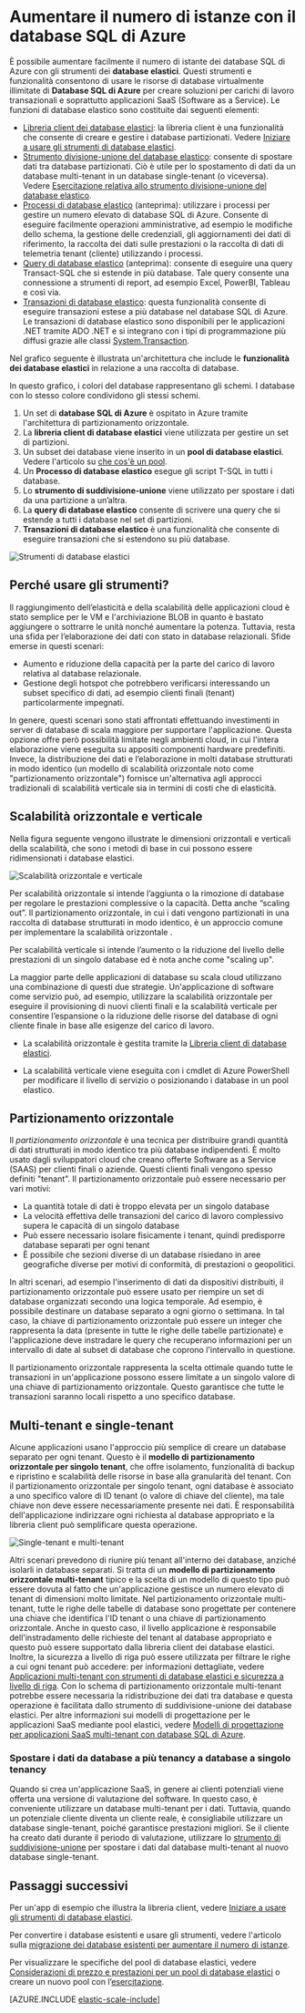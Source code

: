 <properties
    pageTitle="Aumentare il numero di istanze con il database SQL di Azure | Microsoft Azure"
    description="Gli sviluppatori di Software come Servizio (Saas) possono facilmente creare database elastici e scalabili nel cloud utilizzando questi strumenti"
    services="sql-database"
    documentationCenter=""
    manager="jhubbard"
    authors="ddove"
    editor=""/>

<tags
    ms.service="sql-database"
    ms.workload="sql-database"
    ms.tgt_pltfrm="na"
    ms.devlang="na"
    ms.topic="article"
    ms.date="04/25/2016"
    ms.author="ddove;sidneyh"/>

# Aumentare il numero di istanze con il database SQL di Azure

È possibile aumentare facilmente il numero di istante dei database SQL di Azure con gli strumenti dei **database elastici**. Questi strumenti e funzionalità consentono di usare le risorse di database virtualmente illimitate di **Database SQL di Azure** per creare soluzioni per carichi di lavoro transazionali e soprattutto applicazioni SaaS (Software as a Service). Le funzioni di database elastico sono costituite dai seguenti elementi:

* [Libreria client dei database elastici](sql-database-elastic-database-client-library.md): la libreria client è una funzionalità che consente di creare e gestire i database partizionati. Vedere [Iniziare a usare gli strumenti di database elastici](sql-database-elastic-scale-get-started.md).
* [Strumento divisione-unione del database elastico](sql-database-elastic-scale-overview-split-and-merge.md): consente di spostare dati tra database partizionati. Ciò è utile per lo spostamento di dati da un database multi-tenant in un database single-tenant (o viceversa). Vedere [Esercitazione relativa allo strumento divisione-unione del database elastico](sql-database-elastic-scale-configure-deploy-split-and-merge.md).
* [Processi di database elastico](sql-database-elastic-jobs-overview.md) (anteprima): utilizzare i processi per gestire un numero elevato di database SQL di Azure. Consente di eseguire facilmente operazioni amministrative, ad esempio le modifiche dello schema, la gestione delle credenziali, gli aggiornamenti dei dati di riferimento, la raccolta dei dati sulle prestazioni o la raccolta di dati di telemetria tenant (cliente) utilizzando i processi.
* [Query di database elastico](sql-database-elastic-query-overview.md) (anteprima): consente di eseguire una query Transact-SQL che si estende in più database. Tale query consente una connessione a strumenti di report, ad esempio Excel, PowerBI, Tableau e così via.
* [Transazioni di database elastico](sql-database-elastic-transactions-overview.md): questa funzionalità consente di eseguire transazioni estese a più database nel database SQL di Azure. Le transazioni di database elastico sono disponibili per le applicazioni .NET tramite ADO .NET e si integrano con i tipi di programmazione più diffusi grazie alle classi [System.Transaction](https://msdn.microsoft.com/library/system.transactions.aspx).

Nel grafico seguente è illustrata un'architettura che include le **funzionalità dei database elastici** in relazione a una raccolta di database.

In questo grafico, i colori del database rappresentano gli schemi. I database con lo stesso colore condividono gli stessi schemi.

1. Un set di **database SQL di Azure** è ospitato in Azure tramite l'architettura di partizionamento orizzontale.
2. La **libreria client di database elastici** viene utilizzata per gestire un set di partizioni.
3. Un subset dei database viene inserito in un **pool di database elastici**. Vedere l'articolo su [che cos'è un pool](sql-database-elastic-pool.md).
4. Un **Processo di database elastico** esegue gli script T-SQL in tutti i database.
5. Lo **strumento di suddivisione-unione** viene utilizzato per spostare i dati da una partizione a un’altra.
6. La **query di database elastico** consente di scrivere una query che si estende a tutti i database nel set di partizioni.
7. **Transazioni di database elastico** è una funzionalità che consente di eseguire transazioni che si estendono su più database. 


![Strumenti di database elastici][1]


## Perché usare gli strumenti?

Il raggiungimento dell’elasticità e della scalabilità delle applicazioni cloud è stato semplice per le VM e l'archiviazione BLOB in quanto è bastato aggiungere o sottrarre le unità nonché aumentare la potenza. Tuttavia, resta una sfida per l’elaborazione dei dati con stato in database relazionali. Sfide emerse in questi scenari:

* Aumento e riduzione della capacità per la parte del carico di lavoro relativa al database relazionale.
* Gestione degli hotspot che potrebbero verificarsi interessando un subset specifico di dati, ad esempio clienti finali (tenant) particolarmente impegnati.

In genere, questi scenari sono stati affrontati effettuando investimenti in server di database di scala maggiore per supportare l'applicazione. Questa opzione offre però possibilità limitate negli ambienti cloud, in cui l'intera elaborazione viene eseguita su appositi componenti hardware predefiniti. Invece, la distribuzione dei dati e l’elaborazione in molti database strutturati in modo identico (un modello di scalabilità orizzontale noto come "partizionamento orizzontale") fornisce un'alternativa agli approcci tradizionali di scalabilità verticale sia in termini di costi che di elasticità.

## Scalabilità orizzontale e verticale

Nella figura seguente vengono illustrate le dimensioni orizzontali e verticali della scalabilità, che sono i metodi di base in cui possono essere ridimensionati i database elastici.

![Scalabilità orizzontale e verticale][2]

Per scalabilità orizzontale si intende l’aggiunta o la rimozione di database per regolare le prestazioni complessive o la capacità. Detta anche “scaling out”. Il partizionamento orizzontale, in cui i dati vengono partizionati in una raccolta di database strutturati in modo identico, è un approccio comune per implementare la scalabilità orizzontale .

Per scalabilità verticale si intende l’aumento o la riduzione del livello delle prestazioni di un singolo database ed è nota anche come "scaling up".

La maggior parte delle applicazioni di database su scala cloud utilizzano una combinazione di questi due strategie. Un'applicazione di software come servizio può, ad esempio, utilizzare la scalabilità orizzontale per eseguire il provisioning di nuovi clienti finali e la scalabilità verticale per consentire l’espansione o la riduzione delle risorse del database di ogni cliente finale in base alle esigenze del carico di lavoro.

* La scalabilità orizzontale è gestita tramite la [Libreria client di database elastici](sql-database-elastic-database-client-library.md).

* La scalabilità verticale viene eseguita con i cmdlet di Azure PowerShell per modificare il livello di servizio o posizionando i database in un pool elastico.

## Partizionamento orizzontale

Il *partizionamento orizzontale* è una tecnica per distribuire grandi quantità di dati strutturati in modo identico tra più database indipendenti. È molto usato dagli sviluppatori cloud che creano offerte Software as a Service (SAAS) per clienti finali o aziende. Questi clienti finali vengono spesso definiti "tenant". Il partizionamento orizzontale può essere necessario per vari motivi:

* La quantità totale di dati è troppo elevata per un singolo database
* La velocità effettiva delle transazioni del carico di lavoro complessivo supera le capacità di un singolo database
* Può essere necessario isolare fisicamente i tenant, quindi predisporre database separati per ogni tenant
* È possibile che sezioni diverse di un database risiedano in aree geografiche diverse per motivi di conformità, di prestazioni o geopolitici.

In altri scenari, ad esempio l'inserimento di dati da dispositivi distribuiti, il partizionamento orizzontale può essere usato per riempire un set di database organizzati secondo una logica temporale. Ad esempio, è possibile destinare un database separato a ogni giorno o settimana. In tal caso, la chiave di partizionamento orizzontale può essere un integer che rappresenta la data (presente in tutte le righe delle tabelle partizionate) e l'applicazione deve instradare le query che recuperano informazioni per un intervallo di date al subset di database che coprono l'intervallo in questione.

Il partizionamento orizzontale rappresenta la scelta ottimale quando tutte le transazioni in un'applicazione possono essere limitate a un singolo valore di una chiave di partizionamento orizzontale. Questo garantisce che tutte le transazioni saranno locali rispetto a uno specifico database.

## Multi-tenant e single-tenant

Alcune applicazioni usano l'approccio più semplice di creare un database separato per ogni tenant. Questo è il **modello di partizionamento orizzontale per singolo tenant**, che offre isolamento, funzionalità di backup e ripristino e scalabilità delle risorse in base alla granularità del tenant. Con il partizionamento orizzontale per singolo tenant, ogni database è associato a uno specifico valore di ID tenant (o valore di chiave del cliente), ma tale chiave non deve essere necessariamente presente nei dati. È responsabilità dell'applicazione indirizzare ogni richiesta al database appropriato e la libreria client può semplificare questa operazione.

![Single-tenant e multi-tenant][4]

Altri scenari prevedono di riunire più tenant all'interno dei database, anziché isolarli in database separati. Si tratta di un **modello di partizionamento orizzontale multi-tenant** tipico e la scelta di un modello di questo tipo può essere dovuta al fatto che un'applicazione gestisce un numero elevato di tenant di dimensioni molto limitate. Nel partizionamento orizzontale multi-tenant, tutte le righe delle tabelle di database sono progettate per contenere una chiave che identifica l'ID tenant o una chiave di partizionamento orizzontale. Anche in questo caso, il livello applicazione è responsabile dell'instradamento delle richieste del tenant al database appropriato e questo può essere supportato dalla libreria client dei database elastici. Inoltre, la sicurezza a livello di riga può essere utilizzata per filtrare le righe a cui ogni tenant può accedere: per informazioni dettagliate, vedere [Applicazioni multi-tenant con strumenti di database elastici e sicurezza a livello di riga](sql-database-elastic-tools-multi-tenant-row-level-security.md). Con lo schema di partizionamento orizzontale multi-tenant potrebbe essere necessaria la ridistribuzione dei dati tra database e questa operazione è facilitata dallo strumento di suddivisione-unione dei database elastici. Per altre informazioni sui modelli di progettazione per le applicazioni SaaS mediante pool elastici, vedere [Modelli di progettazione per applicazioni SaaS multi-tenant con database SQL di Azure](sql-database-design-patterns-multi-tenancy-saas-applications.md).

### Spostare i dati da database a più tenancy a database a singolo tenancy

Quando si crea un'applicazione SaaS, in genere ai clienti potenziali viene offerta una versione di valutazione del software. In questo caso, è conveniente utilizzare un database multi-tenant per i dati. Tuttavia, quando un potenziale cliente diventa un cliente reale, è consigliabile utilizzare un database single-tenant, poiché garantisce prestazioni migliori. Se il cliente ha creato dati durante il periodo di valutazione, utilizzare lo [strumento di suddivisione-unione](sql-database-elastic-scale-overview-split-and-merge.md) per spostare i dati dal database multi-tenant al nuovo database single-tenant.

## Passaggi successivi

Per un'app di esempio che illustra la libreria client, vedere [Iniziare a usare gli strumenti di database elastici](sql-database-elastic-scale-get-started.md).

Per convertire i database esistenti e usare gli strumenti, vedere l'articolo sulla [migrazione dei database esistenti per aumentare il numero di istanze](sql-database-elastic-convert-to-use-elastic-tools.md).

Per visualizzare le specifiche del pool di database elastici, vedere [Considerazioni di prezzo e prestazioni per un pool di database elastici](sql-database-elastic-pool-guidance.md) o creare un nuovo pool con l’[esercitazione](sql-database-elastic-pool-create-portal.md).

[AZURE.INCLUDE [elastic-scale-include](../../includes/elastic-scale-include.md)]

<!--Anchors-->
<!--Image references-->
[1]: ./media/sql-database-elastic-scale-introduction/tools.png
[2]: ./media/sql-database-elastic-scale-introduction/h_versus_vert.png
[3]: ./media/sql-database-elastic-scale-introduction/overview.png
[4]: ./media/sql-database-elastic-scale-introduction/single_v_multi_tenant.png

<!---HONumber=AcomDC_0525_2016-->
